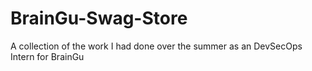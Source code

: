 # BrainGu-Swag-Store
A collection of the work I had done over the summer as an DevSecOps Intern for BrainGu

